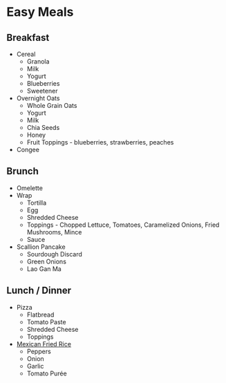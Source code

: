 # Easy Meals

## Breakfast

- Cereal
  - Granola
  - Milk
  - Yogurt
  - Blueberries
  - Sweetener
- Overnight Oats
  - Whole Grain Oats
  - Yogurt
  - Milk
  - Chia Seeds
  - Honey
  - Fruit Toppings - blueberries, strawberries, peaches
- Congee

## Brunch

- Omelette
- Wrap
  - Tortilla
  - Egg
  - Shredded Cheese
  - Toppings - Chopped Lettuce, Tomatoes, Caramelized Onions, Fried Mushrooms, Mince
  - Sauce
- Scallion Pancake
  - Sourdough Discard
  - Green Onions
  - Lao Gan Ma

## Lunch / Dinner

- Pizza
  - Flatbread
  - Tomato Paste
  - Shredded Cheese
  - Toppings
- [Mexican Fried Rice](https://www.youtube.com/watch?v=UNMrwudowfg&list=WL&index=16&t=3s)
  - Peppers
  - Onion
  - Garlic
  - Tomato Purée
